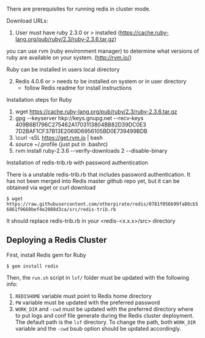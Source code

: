 There are prerequisites for running redis in cluster mode.

Download URLs:

1. User must have ruby 2.3.0 or > installed (https://cache.ruby-lang.org/pub/ruby/2.3/ruby-2.3.6.tar.gz)

you can use rvm (ruby environment manager) to determine what versions of ruby are available on your system. (http://rvm.io/)

Ruby can be installed in users local directory

2. Redis 4.0.6 or > needs to be installed on system or in user directory
    - follow Redis readme for install instructions


Installation steps for Ruby
1. wget https://cache.ruby-lang.org/pub/ruby/2.3/ruby-2.3.6.tar.gz
2. gpg --keyserver hkp://keys.gnupg.net --recv-keys 409B6B1796C275462A1703113804BB82D39DC0E3 7D2BAF1CF37B13E2069D6956105BD0E739499BDB
3. \curl -sSL https://get.rvm.io | bash
4. source ~/.profile (just put in .bashrc)
5. rvm install ruby-2.3.6 --verify-downloads 2 --disable-binary


Installation of redis-trib.rb with password authentication

There is a unstable redis-trib.rb that includes password authentication. It has not been merged into Redis master github repo yet, but it can be obtained via wget or curl download

``` $ wget https://raw.githubusercontent.com/otherpirate/redis/0781f056b99fa88cb56861f9660bef4e2088d3ca/src/redis-trib.rb ```

It should replace redis-trib.rb in your <redis-<x.x.x>/src> directory 


## Deploying a Redis Cluster
First, install Redis gem for Ruby

``` $ gem install redis ```


Then, the `run.sh` script in `lsf/` folder must be updated with the following info:
1. `REDISHOME` variable must point to Redis home directory
2. `PW` variable must be updated with the preferred password
3. `WORK_DIR` and `-cwd` must be updated with the preferred directory where to put logs and conf file generate during the Redis cluster deployment. The default path is the `lsf` directory. To change the path, both `WORK_DIR` variable and the `-cwd` bsub option should be updated accordingly.


